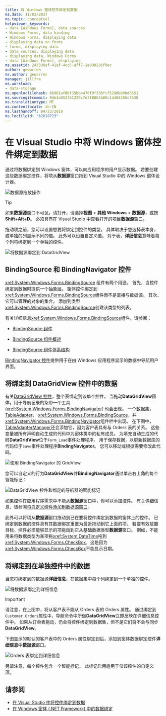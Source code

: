 ```yaml
---
title: 将 Windows 窗体控件绑定到数据
ms.date: 11/03/2017
ms.topic: conceptual
helpviewer_keywords:
- data [Windows Forms], data sources
- Windows Forms, data binding
- Windows Forms, displaying data
- displaying data on forms
- forms, displaying data
- data sources, displaying data
- displaying data, Windows Forms
- data [Windows Forms], displaying
ms.assetid: 243338ef-41af-4cc5-aff7-1e830236f0ec
author: gewarren
ms.author: gewarren
manager: jillfra
ms.workload:
- data-storage
ms.openlocfilehash: 6b961af0bf35bb4476f9f336fcf5298bb0bd3651
ms.sourcegitcommit: 94b3a052fb1229c7e7f8804b09c1d403385c7630
ms.translationtype: MT
ms.contentlocale: zh-CN
ms.lasthandoff: 04/23/2019
ms.locfileid: "62818723"
---
```

# <a name="bind-windows-forms-controls-to-data-in-visual-studio"></a>在 Visual Studio 中将 Windows 窗体控件绑定到数据

通过将数据绑定到 Windows 窗体，可以向应用程序的用户显示数据。 若要创建这些数据绑定控件，将项从**数据源**窗口拖到 Visual Studio 中的 Windows 窗体设计器。

![数据源拖放操作](../data-tools/media/raddata-data-source-drag-operation.png)

> [!TIP]
> 如果**数据源**窗口不可见，请打开，请选择**视图** > **其他 Windows** > **数据源**，或按**Shift**+**Alt**+**D**。 必须具有在 Visual Studio 中查看打开的项目**数据源**窗口。

拖动项之前，您可以设置想要将绑定到控件的类型。 具体取决于您选择表本身，或单独的列显示不同的值。  此外可以设置自定义值。 对于表，**详细信息**意味着每个列将绑定到一个单独的控件。

![将数据源绑定到 DataGridView](../data-tools/media/raddata-bind-data-source-to-datagridview.png)

## <a name="bindingsource-and-bindingnavigator-controls"></a>BindingSource 和 BindingNavigator 控件

<xref:System.Windows.Forms.BindingSource> 组件有两个用途。 首先，当控件绑定到数据时提供一个抽象层。 窗体控件绑定到<xref:System.Windows.Forms.BindingSource>组件而不是直接与数据源。 其次，它可以管理的对象的集合。 添加到类型<xref:System.Windows.Forms.BindingSource>创建该类型的列表。

有关详细信息<xref:System.Windows.Forms.BindingSource>组件，请参阅：

- [BindingSource 组件](/dotnet/framework/winforms/controls/bindingsource-component)

- [BindingSource 组件概述](/dotnet/framework/winforms/controls/bindingsource-component-overview)

- [BindingSource 组件体系结构](/dotnet/framework/winforms/controls/bindingsource-component-architecture)

[BindingNavigator 控件](/dotnet/framework/winforms/controls/bindingnavigator-control-windows-forms)提供用于在由 Windows 应用程序显示的数据中导航用户界面。

## <a name="bind-to-data-in-a-datagridview-control"></a>将绑定到 DataGridView 控件中的数据

有关[DataGridView 控件](/dotnet/framework/winforms/controls/datagridview-control-overview-windows-forms)，整个表绑定到该单个控件。 当拖动**DataGridView**窗体，用于导航记录的条带一个工具 (<xref:System.Windows.Forms.BindingNavigator>) 也会出现。 一个[数据集](../data-tools/dataset-tools-in-visual-studio.md)， [TableAdapter](../data-tools/create-and-configure-tableadapters.md)， <xref:System.Windows.Forms.BindingSource>，并<xref:System.Windows.Forms.BindingNavigator>组件栏中出现。 在下图中， [TableAdapterManager](https://msdn.microsoft.com/library/bb384426.aspx)还会添加它，因为客户表具有与 Orders 表的关系。 这些变量被所有声明自动生成的代码中为窗体类中的私有成员。 为填充自动生成的代码**DataGridView**位于`Form_Load`事件处理程序。 用于保存数据，以更新数据库的代码位于`Save`事件处理程序**BindingNavigator**。 您可以移动或根据需要修改此代码。

![使用 BindingNavigator 的 GridView](../data-tools/media/raddata-gridview-with-bindingnavigator.png)

您可以自定义的行为**DataGridView**并**BindingNavigator**通过单击右上角的每个智能标记：

![DataGridView 控件和绑定的导航器的智能标记](../data-tools/media/raddata-datagridview-and-binding-navigator-smart-tags.png)

如果控件在应用程序需求中不能从**数据源**窗口中，你可以添加控件。 有关详细信息，请参阅[将自定义控件添加到数据源窗口](../data-tools/add-custom-controls-to-the-data-sources-window.md)。

此外可以将项从**数据源**窗口拖动到已在要将控件绑定到数据的窗体上的控件。 已绑定到数据的控件具有其数据绑定重置为最近拖动到它上面的项。 若要有效放置目标，控件必须能够显示的项拖动到它从基础数据类型**数据源**窗口。 例如，不能用来将数据类型为某项拖<xref:System.DateTime>拖到<xref:System.Windows.Forms.CheckBox>，这是因为<xref:System.Windows.Forms.CheckBox>不能显示日期。

## <a name="bind-to-data-in-individual-controls"></a>将绑定到在单独控件中的数据

当您将绑定到的数据源**详细信息**，在数据集中每个列绑定到一个单独的控件。

![将数据源绑定到详细信息](../data-tools/media/raddata-bind-data-source-to-details.png)

> [!IMPORTANT]
> 请注意，在上图中，将从客户表不能从 Orders 表的 Orders 属性。 通过绑定到`Customer.Orders`属性中，导航命令中所做**DataGridView**立即反映在详细信息控件中。 如果从订单表拖动，仍会将控件绑定到数据集，但不是它们将不会与同步**DataGridView**。

下图显示的默认的客户表中的 Orders 属性绑定到后，添加到窗体数据绑定控件**详细信息**中**数据源**窗口。

![Orders 表绑定到详细信息](../data-tools/media/raddata-orders-table-bound-to-details.png)

另请注意，每个控件包含一个智能标记。 此标记启用适用于仅该控件的自定义项。

## <a name="see-also"></a>请参阅

- [在 Visual Studio 中将控件绑定到数据](../data-tools/bind-controls-to-data-in-visual-studio.md)
- [在 Windows 窗体 (.NET Framework) 中的数据绑定](/dotnet/framework/winforms/windows-forms-data-binding)